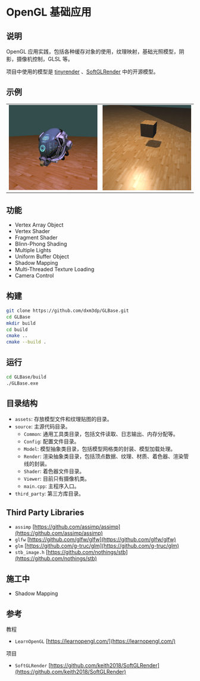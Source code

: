 # OpenGL 基础应用

## 说明

OpenGL 应用实践，包括各种缓存对象的使用，纹理映射，基础光照模型，阴影，摄像机控制，GLSL 等。

项目中使用的模型是 [tinyrender](https://github.com/ssloy/tinyrenderer) 、[SoftGLRender](https://github.com/keith2018/SoftGLRender) 中的开源模型。

## 示例

|                               |                                |
|-------------------------------|--------------------------------|
| ![](screenshot/BlinnPhong.png)   | ![](screenshot/ShadowMapping.png)      |

## 功能

- Vertex Array Object
- Vertex Shader
- Fragment Shader
- Blinn-Phong Shading
- Multiple Lights
- Uniform Buffer Object
- Shadow Mapping
- Multi-Threaded Texture Loading
- Camera Control

## 构建

```bash
git clone https://github.com/dxm3dp/GLBase.git
cd GLBase
mkdir build
cd build
cmake ..
cmake --build .
```

## 运行

```bash
cd GLBase/build
./GLBase.exe
```

## 目录结构

- `assets`: 存放模型文件和纹理贴图的目录。
- `source`: 主源代码目录。
  - `Common`: 通用工具类目录，包括文件读取、日志输出、内存分配等。
  - `Config`: 配置文件目录。
  - `Model`: 模型抽象类目录，包括模型网格类的封装、模型加载处理。
  - `Render`: 渲染抽象类目录，包括顶点数据、纹理、材质、着色器、渲染管线的封装。
  - `Shader`: 着色器文件目录。
  - `Viewer`: 目前只有摄像机类。
  - `main.cpp`: 主程序入口。
- `third_party`: 第三方库目录。

## Third Party Libraries

- `assimp` [https://github.com/assimp/assimp](https://github.com/assimp/assimp)
- `glfw` [https://github.com/glfw/glfw](https://github.com/glfw/glfw)
- `glm` [https://github.com/g-truc/glm](https://github.com/g-truc/glm)
- `stb_image.h` [https://github.com/nothings/stb](https://github.com/nothings/stb)

## 施工中

- Shadow Mapping

## 参考

教程

- `LearnOpenGL` [https://learnopengl.com/](https://learnopengl.com/)

项目

- `SoftGLRender` [https://github.com/keith2018/SoftGLRender](https://github.com/keith2018/SoftGLRender)
